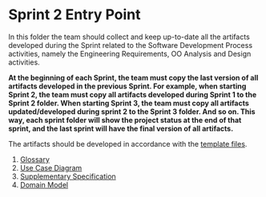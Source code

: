 # Sprint 2 Entry Point

In this folder the team should collect and keep up-to-date all the artifacts developed during the Sprint related to the Software Development Process activities, namely the Engineering Requirements, OO Analysis and Design activities.

**At the beginning of each Sprint, the team must copy the last version of all artifacts developed in the previous Sprint. For example, when starting Sprint 2, the team must copy all artifacts developed during Sprint 1 to the Sprint 2 folder. When starting Sprint 3, the team must copy all artifacts updated/developed during sprint 2 to the Sprint 3 folder. And so on. This way, each sprint folder will show the project status at the end of that sprint, and the last sprint will have the final version of all artifacts.**

The artifacts should be developed in accordance with the [template files](../(templates)).

1. [Glossary](Global_Artifacts/Glossary.md)
2. [Use Case Diagram](Global_Artifacts/UCD.md)
3. [Supplementary Specification](Global_Artifacts/FURPS.md)
4. [Domain Model](Global_Artifacts/DM.md)